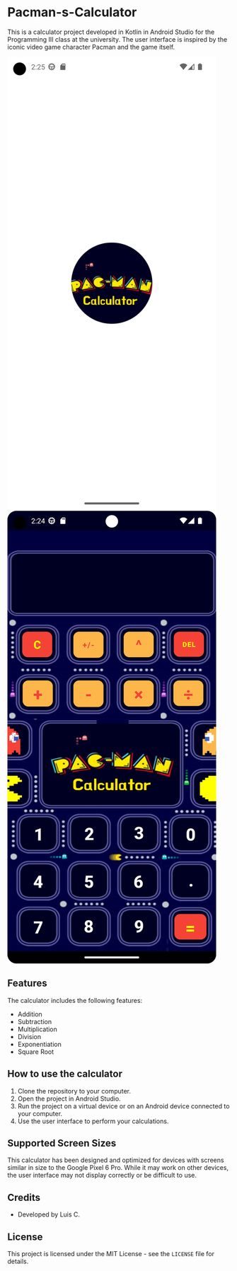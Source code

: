 # Pacman-s-Calculator

This is a calculator project developed in Kotlin in Android Studio for the Programming III class at the university. The user interface is inspired by the iconic video game character Pacman and the game itself.

![Pacman's Calculator Screenshot](screenshots/Screenshot_1.png)
![Pacman's Calculator Screenshot](screenshots/Screenshot_2.png)


## Features

The calculator includes the following features:

- Addition
- Subtraction
- Multiplication
- Division
- Exponentiation
- Square Root

## How to use the calculator

1. Clone the repository to your computer.
2. Open the project in Android Studio.
3. Run the project on a virtual device or on an Android device connected to your computer.
4. Use the user interface to perform your calculations.

## Supported Screen Sizes

This calculator has been designed and optimized for devices with screens similar in size to the Google Pixel 6 Pro. While it may work on other devices, the user interface may not display correctly or be difficult to use.

## Credits

- Developed by Luis C.

## License

This project is licensed under the MIT License - see the `LICENSE` file for details.

